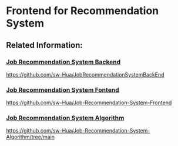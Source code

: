 # Frontend for Recommendation System



## Related Information:



### [Job Recommendation System Backend](https://github.com/sw-Hua/JobRecommendationSystemBackEnd)

https://github.com/sw-Hua/JobRecommendationSystemBackEnd



### [Job Recommendation System Fontend](https://github.com/sw-Hua/Job-Recommendation-System-Frontend)
https://github.com/sw-Hua/Job-Recommendation-System-Frontend


### [Job Recommendation System Algorithm](https://github.com/sw-Hua/Job-Recommendation-System-Algorithm/tree/main)
https://github.com/sw-Hua/Job-Recommendation-System-Algorithm/tree/main
